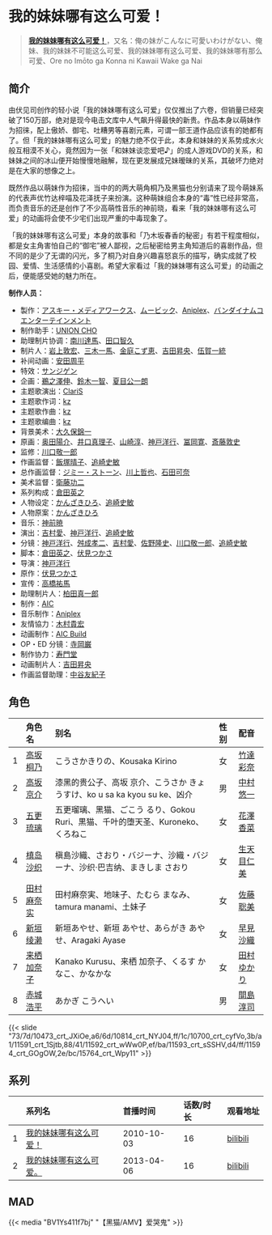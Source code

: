 # 我的妹妹哪有这么可爱！


> <u>**[我的妹妹哪有这么可爱！](https://bgm.tv/subject/5436)**</u>，又名：俺の妹がこんなに可愛いわけがない、俺妹、我的妹妹不可能这么可爱、我的妹妹哪有这么可爱、我的妹妹哪有那么可爱、Ore no Imōto ga Konna ni Kawaii Wake ga Nai

## 简介

由伏见司创作的轻小说「我的妹妹哪有这么可爱」仅仅推出了六卷，但销量已经突破了150万部，绝对是现今电击文库中人气飙升得最快的新贵。作品本身以萌妹作为招徕，配上傲娇、御宅、吐糟男等喜剧元素，可谓一部王道作品应该有的她都有了。但「我的妹妹哪有这么可爱」的魅力绝不仅于此，本身和妹妹的关系势成水火般互相漠不关心，竟然因为一张「和妹妹谈恋爱吧♪」的成人游戏DVD的关系，和妹妹之间的冰山便开始慢慢地融解，现在更发展成兄妹暧昧的关系，其破坏力绝对是在大家的想像之上。

既然作品以萌妹作为招徕，当中的的两大萌角桐乃及黑猫也分别请来了现今萌妹系的代表声优竹达梓喵及花泽抚子来扮演。这种萌妹组合本身的“毒”性已经非常高，而负责音乐的还是创作了不少高萌性音乐的神前晓，看来「我的妹妹哪有这么可爱」的动画将会使不少宅们出现严重的中毒现象了。

「我的妹妹哪有这么可爱」本身的故事和「乃木坂春香的秘密」有若干程度相似，都是女主角害怕自己的“御宅”被人鄙视，之后秘密给男主角知道后的喜剧作品，但不同的是少了无谓的闪光，多了桐乃对自身兴趣喜怒哀乐的描写，确实成就了校园、爱情、生活感情的小喜剧。希望大家看过「我的妹妹哪有这么可爱」的动画之后，便能感受她的魅力所在。


**制作人员：**
- 製作：[アスキー・メディアワークス](https://bgm.tv/person/6140)、[ムービック](https://bgm.tv/person/310)、[Aniplex](https://bgm.tv/person/645)、[バンダイナムコエンターテインメント](https://bgm.tv/person/3502)
- 制作助手：[UNION CHO](https://bgm.tv/person/33588)
- 助理制片协调：[南川達馬](https://bgm.tv/person/25547)、[田口智久](https://bgm.tv/person/12248)
- 制片人：[岩上敦宏](https://bgm.tv/person/5782)、[三木一馬](https://bgm.tv/person/5778)、[金庭こず恵](https://bgm.tv/person/37800)、[吉田昇央](https://bgm.tv/person/49481)、[伍賀一統](https://bgm.tv/person/65629)
- 补间动画：[安田周平](https://bgm.tv/person/33533)
- 特效：[サンジゲン](https://bgm.tv/person/7061)
- 企画：[鵜之澤伸](https://bgm.tv/person/1588)、[鈴木一智](https://bgm.tv/person/49263)、[夏目公一朗](https://bgm.tv/person/3350)
- 主题歌演出：[ClariS](https://bgm.tv/person/5841)
- 主题歌作词：[kz](https://bgm.tv/person/6239)
- 主题歌作曲：[kz](https://bgm.tv/person/6239)
- 主题歌编曲：[kz](https://bgm.tv/person/6239)
- 背景美术：[大久保錦一](https://bgm.tv/person/39110)
- 原画：[奥田陽介](https://bgm.tv/person/12757)、[井口真理子](https://bgm.tv/person/60674)、[山崎淳](https://bgm.tv/person/29725)、[神戸洋行](https://bgm.tv/person/3678)、[冨岡寛](https://bgm.tv/person/12227)、[斎藤敦史](https://bgm.tv/person/12631)
- 监修：[川口敬一郎](https://bgm.tv/person/3086)
- 作画监督：[飯塚晴子](https://bgm.tv/person/3313)、[追崎史敏](https://bgm.tv/person/1165)
- 总作画监督：[ジミー・ストーン](https://bgm.tv/person/14397)、[川上哲也](https://bgm.tv/person/3515)、[石田可奈](https://bgm.tv/person/6886)
- 美术监督：[衛藤功二](https://bgm.tv/person/13143)
- 系列构成：[倉田英之](https://bgm.tv/person/375)
- 人物设定：[かんざきひろ](https://bgm.tv/person/6012)、[追崎史敏](https://bgm.tv/person/1165)
- 人物原案：[かんざきひろ](https://bgm.tv/person/6012)
- 音乐：[神前暁](https://bgm.tv/person/3287)
- 演出：[吉村愛](https://bgm.tv/person/9985)、[神戸洋行](https://bgm.tv/person/3678)、[追崎史敏](https://bgm.tv/person/1165)
- 分镜：[神戸洋行](https://bgm.tv/person/3678)、[舛成孝二](https://bgm.tv/person/376)、[吉村愛](https://bgm.tv/person/9985)、[佐野隆史](https://bgm.tv/person/1623)、[川口敬一郎](https://bgm.tv/person/3086)、[追崎史敏](https://bgm.tv/person/1165)
- 脚本：[倉田英之](https://bgm.tv/person/375)、[伏見つかさ](https://bgm.tv/person/6139)
- 导演：[神戸洋行](https://bgm.tv/person/3678)
- 原作：[伏見つかさ](https://bgm.tv/person/6139)
- 宣传：[高橋祐馬](https://bgm.tv/person/31685)
- 助理制片人：[柏田真一郎](https://bgm.tv/person/12413)
- 制作：[AIC](https://bgm.tv/person/402)
- 音乐制作：[Aniplex](https://bgm.tv/person/645)
- 友情協力：[木村貴宏](https://bgm.tv/person/419)
- 动画制作：[AIC Build](https://bgm.tv/person/29034)
- OP・ED 分镜：[寺岡巌](https://bgm.tv/person/11592)
- 制作协力：[寿門堂](https://bgm.tv/person/33566)
- 动画制片人：[吉田昇央](https://bgm.tv/person/49481)
- 作画监督助理：[中谷友紀子](https://bgm.tv/person/13189)

## 角色

|     |   角色名   |   别名  | 性别 |  配音  |
|:--- |:------  |:----      |:---  |:--   |
| 1 | [高坂桐乃](https://bgm.tv/character/10473) | こうさかきりの、Kousaka Kirino | 女 | [竹達彩奈](https://bgm.tv/person/5228) |
| 2 | [高坂京介](https://bgm.tv/character/10814) | 漆黑的贵公子、高坂 京介、こうさか きょうすけ、ko u sa ka kyou su ke、凶介 | 男 | [中村悠一](https://bgm.tv/person/4724) |
| 3 | [五更琉璃](https://bgm.tv/character/10700) | 五更瑠璃、黑猫、ごこう るり、Gokou Ruri、黒猫、千叶的堕天圣、Kuroneko、くろねこ | 女 | [花澤香菜](https://bgm.tv/person/4765) |
| 4 | [槙岛沙织](https://bgm.tv/character/11591) | 槇島沙織、さおり・バジーナ、沙織・バジーナ、沙织·巴吉纳、まきしま さおり | 女 | [生天目仁美](https://bgm.tv/person/4394) |
| 5 | [田村麻奈实](https://bgm.tv/character/11592) | 田村麻奈実、地味子、たむら まなみ、tamura manami、土妹子 | 女 | [佐藤聡美](https://bgm.tv/person/5003) |
| 6 | [新垣绫濑](https://bgm.tv/character/11593) | 新垣あやせ、新垣 あやせ、あらがき あやせ、Aragaki Ayase | 女 | [早見沙織](https://bgm.tv/person/4895) |
| 7 | [来栖加奈子](https://bgm.tv/character/11594) | Kanako Kurusu、来栖 加奈子、くるす かなこ、かなかな | 女 | [田村ゆかり](https://bgm.tv/person/3965) |
| 8 | [赤城浩平](https://bgm.tv/character/15764) | あかぎ こうへい | 男 | [間島淳司](https://bgm.tv/person/4264) |

{{< slide "73/7d/10473_crt_JXiOe,a6/6d/10814_crt_NYJ04,ff/1c/10700_crt_cyfVo,3b/a1/11591_crt_1Sjtb,88/41/11592_crt_wWw0P,ef/ba/11593_crt_sSSHV,d4/ff/11594_crt_GOgOW,2e/bc/15764_crt_Wpy11" >}}

## 系列

|     |   系列名   |   首播时间  | 话数/时长  | 观看地址 |
|:---  |:------    |:----      |:---       |:---  |
| 1 |[我的妹妹哪有这么可爱！](https://bgm.tv/subject/5436)| 2010-10-03 | 16 | [bilibili](https://www.bilibili.com/bangumi/play/ss2660)  |
| 2 |[我的妹妹哪有这么可爱。](https://bgm.tv/subject/37898)| 2013-04-06 | 16 | [bilibili](https://www.bilibili.com/bangumi/play/ss2661)  |



## MAD

{{< media  "BV1Ys411f7bj"
"【黑猫/AMV】爱哭鬼"  >}}
